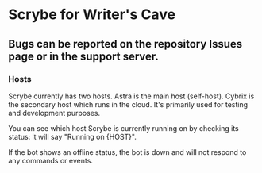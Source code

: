# Scrybe for Writer's Cave

## Bugs can be reported on the repository Issues page or in the support server.

### Hosts

Scrybe currently has two hosts. Astra is the main host (self-host). Cybrix is the secondary host which runs in the cloud. It's primarily used for testing and development purposes.

You can see which host Scrybe is currently running on by checking its status: it will say "Running on {HOST}".

If the bot shows an offline status, the bot is down and will not respond to any commands or events.